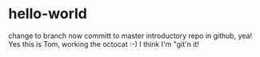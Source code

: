 hello-world
===========
change to branch now committ to master
introductory repo in github, yea!
Yes this is Tom, working the octocat :-)
I think I'm "git'n it!
